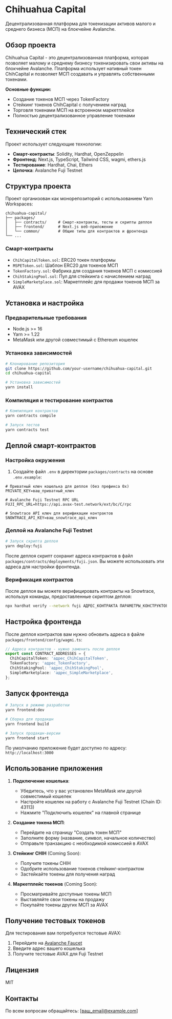 # Chihuahua Capital

Децентрализованная платформа для токенизации активов малого и среднего бизнеса (МСП) на блокчейне Avalanche.

## Обзор проекта

Chihuahua Capital - это децентрализованная платформа, которая позволяет малому и среднему бизнесу токенизировать свои активы на блокчейне Avalanche. Платформа использует нативный токен ChihCapital и позволяет МСП создавать и управлять собственными токенами.

**Основные функции:**

- Создание токенов МСП через TokenFactory
- Стейкинг токенов ChihCapital с получением наград
- Торговля токенами МСП на встроенном маркетплейсе
- Полностью децентрализованное управление токенами

## Технический стек

Проект использует следующие технологии:

- **Смарт-контракты**: Solidity, Hardhat, OpenZeppelin
- **Фронтенд**: Next.js, TypeScript, Tailwind CSS, wagmi, ethers.js
- **Тестирование**: Hardhat, Chai, Ethers
- **Цепочка**: Avalanche Fuji Testnet

## Структура проекта

Проект организован как монорепозиторий с использованием Yarn Workspaces:

```
chihuahua-capital/
├── packages/
│   ├── contracts/     # Смарт-контракты, тесты и скрипты деплоя
│   ├── frontend/      # Next.js веб-приложение
│   └── common/        # Общие типы для контрактов и фронтенда
└── ...
```

### Смарт-контракты

- `ChihCapitalToken.sol`: ERC20 токен платформы
- `MSPEToken.sol`: Шаблон ERC20 для токенов МСП
- `TokenFactory.sol`: Фабрика для создания токенов МСП с комиссией
- `ChihStakingPool.sol`: Пул для стейкинга с начислением наград
- `SimpleMarketplace.sol`: Маркетплейс для продажи токенов МСП за AVAX

## Установка и настройка

### Предварительные требования

- Node.js >= 16
- Yarn >= 1.22
- MetaMask или другой совместимый с Ethereum кошелек

### Установка зависимостей

```bash
# Клонирование репозитория
git clone https://github.com/your-username/chihuahua-capital.git
cd chihuahua-capital

# Установка зависимостей
yarn install
```

### Компиляция и тестирование контрактов

```bash
# Компиляция контрактов
yarn contracts compile

# Запуск тестов
yarn contracts test
```

## Деплой смарт-контрактов

### Настройка окружения

1. Создайте файл `.env` в директории `packages/contracts` на основе `.env.example`:

```
# Приватный ключ кошелька для деплоя (без префикса 0x)
PRIVATE_KEY=ваш_приватный_ключ

# Avalanche Fuji Testnet RPC URL
FUJI_RPC_URL=https://api.avax-test.network/ext/bc/C/rpc

# Snowtrace API ключ для верификации контрактов
SNOWTRACE_API_KEY=ваш_snowtrace_api_ключ
```

### Деплой на Avalanche Fuji Testnet

```bash
# Запуск скрипта деплоя
yarn deploy:fuji
```

После деплоя скрипт сохранит адреса контрактов в файл `packages/contracts/deployments/fuji.json`. Вы можете использовать эти адреса для настройки фронтенда.

### Верификация контрактов

После деплоя вы можете верифицировать контракты на Snowtrace, используя команды, предоставленные скриптом деплоя:

```bash
npx hardhat verify --network fuji АДРЕС_КОНТРАКТА ПАРАМЕТРЫ_КОНСТРУКТОРА
```

## Настройка фронтенда

После деплоя контрактов вам нужно обновить адреса в файле `packages/frontend/config/wagmi.ts`:

```typescript
// Адреса контрактов - нужно заменить после деплоя
export const CONTRACT_ADDRESSES = {
  ChihCapitalToken: 'адрес_ChihCapitalToken',
  TokenFactory: 'адрес_TokenFactory',
  ChihStakingPool: 'адрес_ChihStakingPool',
  SimpleMarketplace: 'адрес_SimpleMarketplace',
};
```

## Запуск фронтенда

```bash
# Запуск в режиме разработки
yarn frontend:dev

# Сборка для продакшн
yarn frontend build

# Запуск продакшн-версии
yarn frontend start
```

По умолчанию приложение будет доступно по адресу: `http://localhost:3000`

## Использование приложения

1. **Подключение кошелька**:
   - Убедитесь, что у вас установлен MetaMask или другой совместимый кошелек
   - Настройте кошелек на работу с Avalanche Fuji Testnet (Chain ID: 43113)
   - Нажмите "Подключить кошелек" на главной странице

2. **Создание токена МСП**:
   - Перейдите на страницу "Создать токен МСП"
   - Заполните форму (название, символ, начальное количество)
   - Отправьте транзакцию с необходимой комиссией в AVAX

3. **Стейкинг CHIH** (Coming Soon):
   - Получите токены CHIH
   - Одобрите использование токенов стейкинг-контрактом
   - Застейкайте токены для получения наград

4. **Маркетплейс токенов** (Coming Soon):
   - Просматривайте доступные токены МСП
   - Выставляйте свои токены на продажу
   - Покупайте токены других МСП за AVAX

## Получение тестовых токенов

Для тестирования вам потребуются тестовые AVAX:

1. Перейдите на [Avalanche Faucet](https://faucet.avax.network/)
2. Введите адрес вашего кошелька
3. Получите тестовые AVAX для Fuji Testnet

## Лицензия

MIT

## Контакты

По всем вопросам обращайтесь: [ваш_email@example.com] 